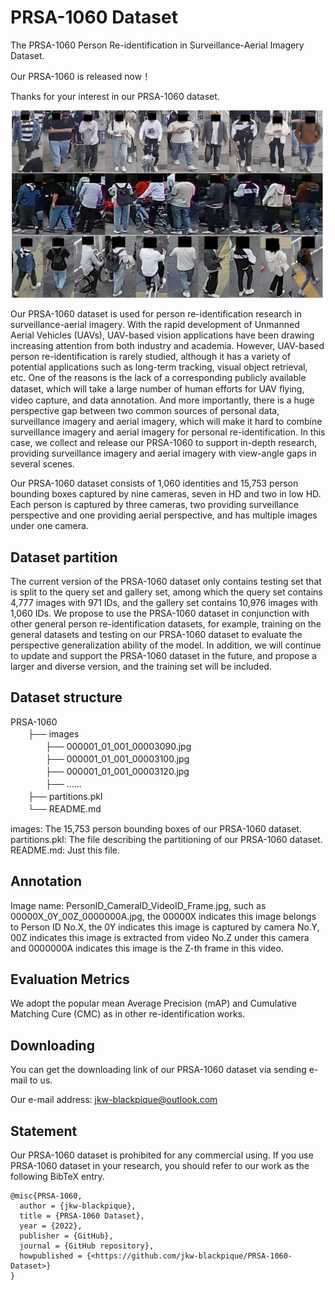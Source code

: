 # PRSA-1060 Dataset

The PRSA-1060 Person Re-identification in Surveillance-Aerial Imagery Dataset.

Our PRSA-1060 is released now！<br>

Thanks for your interest in our PRSA-1060 dataset.<br>

![Overview](https://github.com/jkw-blackpique/PRSA-1060-Dataset/blob/main/Figure1.jpg)

Our PRSA-1060 dataset is used for person re-identification research in surveillance-aerial imagery. With the rapid development of Unmanned Aerial Vehicles (UAVs), UAV-based vision applications have been drawing increasing attention from both industry and academia. However, UAV-based person re-identification is rarely studied, although it has a variety of potential applications such as long-term tracking, visual object retrieval, etc. One of the reasons is the lack of a corresponding publicly available dataset, which will take a large number of human efforts for UAV ﬂying, video capture, and data annotation. And more importantly, there is a huge perspective gap between two common sources of personal data, surveillance imagery and aerial imagery, which will make it hard to combine surveillance imagery and aerial imagery for personal re-identification. In this case, we collect and release our PRSA-1060 to support in-depth research, providing surveillance imagery and aerial imagery with view-angle gaps in several scenes.<br>

Our PRSA-1060 dataset consists of 1,060 identities and 15,753 person bounding boxes captured by nine cameras, seven in HD and two in low HD. Each person is captured by three cameras, two providing surveillance perspective and one providing aerial perspective, and has multiple images under one camera.


## Dataset partition

The current version of the PRSA-1060 dataset only contains testing set that is split to the query set and gallery set, among which the query set contains 4,777 images with 971 IDs, and the gallery set contains 10,976 images with 1,060 IDs. We propose to use the PRSA-1060 dataset in conjunction with other general person re-identification datasets, for example, training on the general datasets and testing on our PRSA-1060 dataset to evaluate the perspective generalization ability of the model. In addition, we will continue to update and support the PRSA-1060 dataset in the future, and propose a larger and diverse version, and the training set will be included.<br>


## Dataset structure

PRSA-1060<br>
　　├── images<br>
　　　　├── 000001_01_001_00003090.jpg<br>
　　　　├── 000001_01_001_00003100.jpg<br>
　　　　├── 000001_01_001_00003120.jpg<br>
　　　　├── ......<br>
　　├── partitions.pkl<br>
　　└── README.md<br>

images: The 15,753 person bounding boxes of our PRSA-1060 dataset.<br>
partitions.pkl: The file describing the partitioning of our PRSA-1060 dataset.<br>
README.md: Just this file.<br>


## Annotation

Image name: PersonID_CameraID_VideoID_Frame.jpg, such as 00000X_0Y_00Z_0000000A.jpg, the 00000X indicates this image belongs to Person ID No.X, the 0Y indicates this image is captured by camera No.Y, 00Z indicates this image is extracted from video No.Z under this camera and 0000000A indicates this image is the Z-th frame in this video.

        
## Evaluation Metrics

We adopt the popular mean Average Precision (mAP) and Cumulative Matching Cure (CMC) as in other re-identification works.


## Downloading

You can get the downloading link of our PRSA-1060 dataset via sending e-mail to us.

Our e-mail address: <jkw-blackpique@outlook.com>


## Statement

Our PRSA-1060 dataset is prohibited for any commercial using. If you use PRSA-1060 dataset in your research, you should refer to our work as the following BibTeX entry.

```
@misc{PRSA-1060,
  author = {jkw-blackpique},
  title = {PRSA-1060 Dataset},
  year = {2022},
  publisher = {GitHub},
  journal = {GitHub repository},
  howpublished = {<https://github.com/jkw-blackpique/PRSA-1060-Dataset>}
}
```


